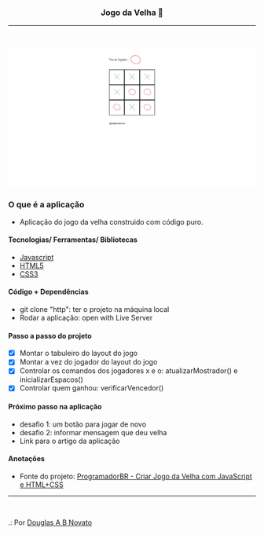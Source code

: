 <h3 align="center">
  Jogo da Velha 🚀
</h3>

---
<br>

![Resultado da Aplicação](/images/aplicacao-terminada.jpg)

### O que é a aplicação

- Aplicação do jogo da velha construido com código puro.

#### Tecnologias/ Ferramentas/ Bibliotecas

- [Javascript](https://developer.mozilla.org/pt-BR/docs/Web/JavaScript)
- [HTML5](https://developer.mozilla.org/pt-BR/docs/Web/HTML/Element)
- [CSS3](https://developer.mozilla.org/pt-BR/docs/Web/CSS)

#### Código + Dependências

- git clone "http": ter o projeto na máquina local
- Rodar a aplicação: open with Live Server

#### Passo a passo do projeto 

- [x] Montar o tabuleiro do layout do jogo 
- [x] Montar a vez do jogador do layout do jogo
- [x] Controlar os comandos dos jogadores x e o: atualizarMostrador() e inicializarEspacos()
- [x] Controlar quem ganhou: verificarVencedor()

#### Próximo passo na aplicação

- desafio 1: um botão para jogar de novo
- desafio 2: informar mensagem que deu velha
- Link para o artigo da aplicação 

#### Anotações   

- Fonte do projeto: [ProgramadorBR - Criar Jogo da Velha com JavaScript e HTML+CSS ](https://www.youtube.com/watch?v=Ueh549xEV9E&list=PLVzrOYTg7zYD-CYTZN7mufIbV9touYFhq)

---
<br>

.: Por [Douglas A B Novato](https://linktr.ee/douglasabnovato)
